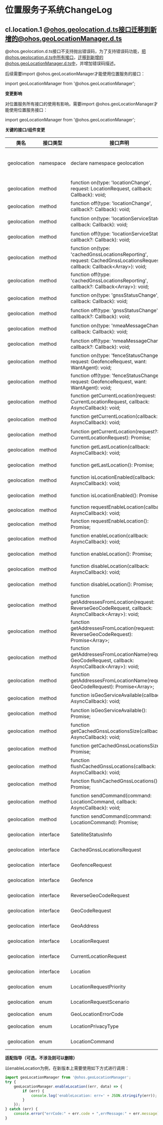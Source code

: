 # 位置服务子系统ChangeLog

## cl.location.1 @ohos.geolocation.d.ts接口迁移到新增的@ohos.geoLocationManager.d.ts

@ohos.geolocation.d.ts接口不支持抛出错误码，为了支持错误码功能，把@ohos.geolocation.d.ts中所有接口，迁移到新增的@ohos.geoLocationManager.d.ts中，并增加错误码描述。

后续需要import @ohos.geoLocationManager才能使用位置服务的接口：

import geoLocationManager from '@ohos.geoLocationManager';


**变更影响**

对位置服务所有接口的使用有影响，需要import @ohos.geoLocationManager才能使用位置服务接口：

import geoLocationManager from '@ohos.geoLocationManager';

**关键的接口/组件变更**

| 类名 | 接口类型 | 接口声明 | 变更类型 | 
|  -- | -- | -- | -- |
|geolocation| namespace | declare namespace geolocation| 迁移到@ohos.geoLocationManager.d.ts，使用namespace geoLocationManager代替 | 
|geolocation| method | function on(type: 'locationChange', request: LocationRequest, callback: Callback<Location>): void; | 接口迁移到@ohos.geoLocationManager.d.ts | 
|geolocation| method | function off(type: 'locationChange', callback?: Callback<Location>): void; | 接口迁移到@ohos.geoLocationManager.d.ts | 
|geolocation| method | function on(type: 'locationServiceState', callback: Callback<boolean>): void; | 接口迁移到@ohos.geoLocationManager.d.ts | 
|geolocation| method | function off(type: 'locationServiceState', callback?: Callback<boolean>): void; | 接口迁移到@ohos.geoLocationManager.d.ts | 
|geolocation| method | function on(type: 'cachedGnssLocationsReporting', request: CachedGnssLocationsRequest, callback: Callback<Array<Location>>): void; | 接口迁移到@ohos.geoLocationManager.d.ts | 
|geolocation| method | function off(type: 'cachedGnssLocationsReporting', callback?: Callback<Array<Location>>): void; | 接口迁移到@ohos.geoLocationManager.d.ts | 
|geolocation| method | function on(type: 'gnssStatusChange', callback: Callback<SatelliteStatusInfo>): void; | 接口迁移到@ohos.geoLocationManager.d.ts | 
|geolocation| method | function off(type: 'gnssStatusChange', callback?: Callback<SatelliteStatusInfo>): void; | 接口迁移到@ohos.geoLocationManager.d.ts | 
|geolocation| method | function on(type: 'nmeaMessageChange', callback: Callback<string>): void; | 接口迁移到@ohos.geoLocationManager.d.ts | 
|geolocation| method | function off(type: 'nmeaMessageChange', callback?: Callback<string>): void; | 接口迁移到@ohos.geoLocationManager.d.ts | 
|geolocation| method | function on(type: 'fenceStatusChange', request: GeofenceRequest, want: WantAgent): void; | 接口迁移到@ohos.geoLocationManager.d.ts | 
|geolocation| method | function off(type: 'fenceStatusChange', request: GeofenceRequest, want: WantAgent): void; | 接口迁移到@ohos.geoLocationManager.d.ts | 
|geolocation| method | function getCurrentLocation(request: CurrentLocationRequest, callback: AsyncCallback<Location>): void; | 接口迁移到@ohos.geoLocationManager.d.ts | 
|geolocation| method | function getCurrentLocation(callback: AsyncCallback<Location>): void; | 接口迁移到@ohos.geoLocationManager.d.ts | 
|geolocation| method | function getCurrentLocation(request?: CurrentLocationRequest): Promise<Location>; | 接口迁移到@ohos.geoLocationManager.d.ts | 
|geolocation| method | function getLastLocation(callback: AsyncCallback<Location>): void; | 接口迁移到@ohos.geoLocationManager.d.ts | 
|geolocation| method | function getLastLocation(): Promise<Location>; | 接口迁移到@ohos.geoLocationManager.d.ts | 
|geolocation| method | function isLocationEnabled(callback: AsyncCallback<boolean>): void; | 接口迁移到@ohos.geoLocationManager.d.ts | 
|geolocation| method | function isLocationEnabled(): Promise<boolean>; | 接口迁移到@ohos.geoLocationManager.d.ts | 
|geolocation| method | function requestEnableLocation(callback: AsyncCallback<boolean>): void; | 接口删除 | 
|geolocation| method | function requestEnableLocation(): Promise<boolean>; | 接口删除 | 
|geolocation| method | function enableLocation(callback: AsyncCallback<boolean>): void; | 接口迁移到@ohos.geoLocationManager.d.ts | 
|geolocation| method | function enableLocation(): Promise<boolean>; | 接口迁移到@ohos.geoLocationManager.d.ts | 
|geolocation| method | function disableLocation(callback: AsyncCallback<boolean>): void; | 接口迁移到@ohos.geoLocationManager.d.ts | 
|geolocation| method | function disableLocation(): Promise<boolean>; | 接口迁移到@ohos.geoLocationManager.d.ts | 
|geolocation| method | function getAddressesFromLocation(request: ReverseGeoCodeRequest, callback: AsyncCallback<Array<GeoAddress>>): void; | 接口迁移到@ohos.geoLocationManager.d.ts | 
|geolocation| method | function getAddressesFromLocation(request: ReverseGeoCodeRequest): Promise<Array<GeoAddress>>; | 接口迁移到@ohos.geoLocationManager.d.ts | 
|geolocation| method | function getAddressesFromLocationName(request: GeoCodeRequest, callback: AsyncCallback<Array<GeoAddress>>): void; | 接口迁移到@ohos.geoLocationManager.d.ts | 
|geolocation| method | function getAddressesFromLocationName(request: GeoCodeRequest): Promise<Array<GeoAddress>>; | 接口迁移到@ohos.geoLocationManager.d.ts | 
|geolocation| method | function isGeoServiceAvailable(callback: AsyncCallback<boolean>): void; | 接口迁移到@ohos.geoLocationManager.d.ts | 
|geolocation| method | function isGeoServiceAvailable(): Promise<boolean>; | 接口迁移到@ohos.geoLocationManager.d.ts | 
|geolocation| method | function getCachedGnssLocationsSize(callback: AsyncCallback<number>): void; | 接口迁移到@ohos.geoLocationManager.d.ts | 
|geolocation| method | function getCachedGnssLocationsSize(): Promise<number>; | 接口迁移到@ohos.geoLocationManager.d.ts | 
|geolocation| method | function flushCachedGnssLocations(callback: AsyncCallback<boolean>): void; | 接口迁移到@ohos.geoLocationManager.d.ts | 
|geolocation| method | function flushCachedGnssLocations(): Promise<boolean>; | 接口迁移到@ohos.geoLocationManager.d.ts | 
|geolocation| method | function sendCommand(command: LocationCommand, callback: AsyncCallback<boolean>): void; | 接口迁移到@ohos.geoLocationManager.d.ts | 
|geolocation| method | function sendCommand(command: LocationCommand): Promise<boolean>; | 接口迁移到@ohos.geoLocationManager.d.ts | 
|geolocation| interface | SatelliteStatusInfo | 接口迁移到@ohos.geoLocationManager.d.ts | 
|geolocation| interface | CachedGnssLocationsRequest | 接口迁移到@ohos.geoLocationManager.d.ts | 
|geolocation| interface | GeofenceRequest | 接口迁移到@ohos.geoLocationManager.d.ts | 
|geolocation| interface | Geofence | 接口迁移到@ohos.geoLocationManager.d.ts | 
|geolocation| interface | ReverseGeoCodeRequest | 接口迁移到@ohos.geoLocationManager.d.ts | 
|geolocation| interface | GeoCodeRequest | 接口迁移到@ohos.geoLocationManager.d.ts | 
|geolocation| interface | GeoAddress | 接口迁移到@ohos.geoLocationManager.d.ts | 
|geolocation| interface | LocationRequest | 接口迁移到@ohos.geoLocationManager.d.ts | 
|geolocation| interface | CurrentLocationRequest | 接口迁移到@ohos.geoLocationManager.d.ts | 
|geolocation| interface | Location | 接口迁移到@ohos.geoLocationManager.d.ts | 
|geolocation| enum | LocationRequestPriority | 接口迁移到@ohos.geoLocationManager.d.ts | 
|geolocation| enum | LocationRequestScenario | 接口迁移到@ohos.geoLocationManager.d.ts | 
|geolocation| enum | GeoLocationErrorCode | 接口废弃 | 
|geolocation| enum | LocationPrivacyType | 接口迁移到@ohos.geoLocationManager.d.ts | 
|geolocation| enum | LocationCommand | 接口迁移到@ohos.geoLocationManager.d.ts | 


**适配指导（可选，不涉及则可以删除）**

以enableLocation为例，在新版本上需要使用如下方式进行调用：

  ```ts
  import geoLocationManager from '@ohos.geoLocationManager';
  try {
      geoLocationManager.enableLocation((err, data) => {
          if (err) {
              console.log('enableLocation: err=' + JSON.stringify(err));
          }
      });
  } catch (err) {
      console.error("errCode:" + err.code + ",errMessage:" + err.message);
  }
  ```